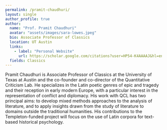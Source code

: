 ```yaml
---
permalink: /pramit-chaudhuri/
layout: single
author_profile: true
author:
  name: "Prof. Pramit Chaudhuri"
  avatar: "assets/images/sara-lowes.jpeg"
  bio: Associate Professor of Classics
  location: UT Austin
  links:
    - label: "Personal Website"
      url: https://scholar.google.com/citations?user=HP54-K4AAAAJ&hl=en
  fields: Classics
---
```


Pramit Chaudhuri is Associate Professor of Classics at the University of Texas at Austin and the co-founder and co-director of the Quantitative Criticism Lab. He specializes in the Latin poetic genres of epic and tragedy and their reception in early modern Europe, with a particular interest in the representation of conflict and diplomacy. His work with QCL has two principal aims: to develop mixed methods approaches to the analysis of literature, and to apply insights drawn from the study of literature to domains outside the traditional humanities. His contributions to the Templeton-funded project will focus on the use of Latin corpora for text-based historical psychology.
